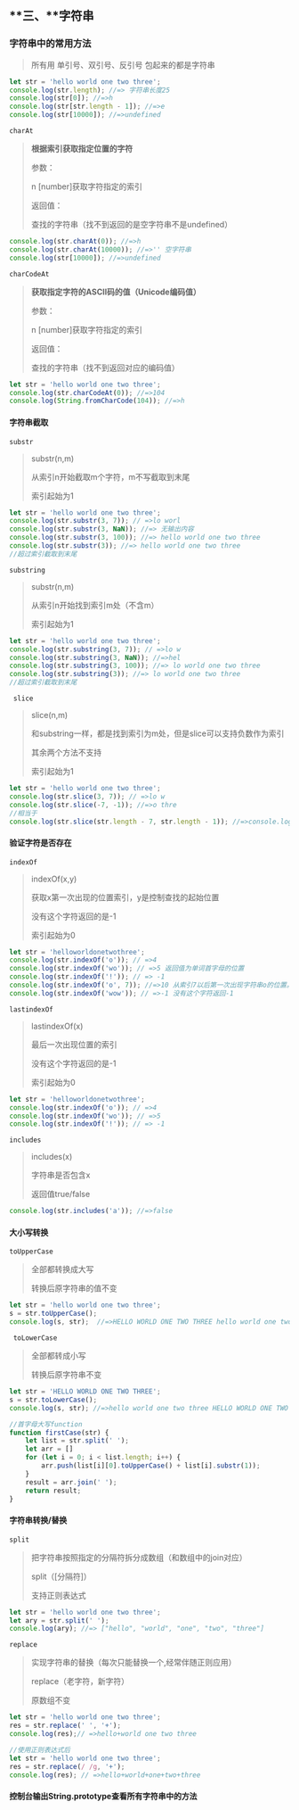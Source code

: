 ## **三、**字符串

### 字符串中的常用方法

>所有用 单引号、双引号、反引号 包起来的都是字符串

```javascript
let str = 'hello world one two three';
console.log(str.length); //=> 字符串长度25
console.log(str[0]); //=>h
console.log(str[str.length - 1]); //=>e
console.log(str[10000]); //=>undefined
```

`charAt`

>**根据索引获取指定位置的字符**
>
>参数：
>
>n [number]获取字符指定的索引
>
>返回值：
>
>查找的字符串（找不到返回的是空字符串不是undefined）

```javascript
console.log(str.charAt(0)); //=>h
console.log(str.charAt(10000)); //=>'' 空字符串
console.log(str[10000]); //=>undefined
```



`charCodeAt`

>**获取指定字符的ASCII码的值（Unicode编码值）**
>
>参数：
>
>n [number]获取字符指定的索引
>
>返回值：
>
>查找的字符串（找不到返回对应的编码值）

```javascript
let str = 'hello world one two three';
console.log(str.charCodeAt(0)); //=>104
console.log(String.fromCharCode(104)); //=>h
```
#### 字符串截取

`substr`

>substr(n,m)
>
>从索引n开始截取m个字符，m不写截取到末尾
>
>索引起始为1

```javascript
let str = 'hello world one two three';
console.log(str.substr(3, 7)); // =>lo worl
console.log(str.substr(3, NaN)); //=> 无输出内容
console.log(str.substr(3, 100)); //=> hello world one two three
console.log(str.substr(3)); //=> hello world one two three
//超过索引截取到末尾
```

`substring`

>substr(n,m)
>
>从索引n开始找到索引m处（不含m）
>
>索引起始为1

```javascript
let str = 'hello world one two three';
console.log(str.substring(3, 7)); // =>lo w
console.log(str.substring(3, NaN)); //=>hel
console.log(str.substring(3, 100)); //=> lo world one two three
console.log(str.substring(3)); //=> lo world one two three
//超过索引截取到末尾
```

` slice`

>slice(n,m)
>
>和substring一样，都是找到索引为m处，但是slice可以支持负数作为索引
>
>其余两个方法不支持
>
>索引起始为1

```javascript
let str = 'hello world one two three';
console.log(str.slice(3, 7)); // =>lo w
console.log(str.slice(-7, -1)); //=>o thre
//相当于
console.log(str.slice(str.length - 7, str.length - 1)); //=>console.log(str.slice(18, 24));
```

#### 验证字符是否存在

`indexOf`

>indexOf(x,y)
>
>获取x第一次出现的位置索引，y是控制查找的起始位置
>
>没有这个字符返回的是-1
>
>索引起始为0

```javascript
let str = 'helloworldonetwothree';
console.log(str.indexOf('o')); // =>4
console.log(str.indexOf('wo')); // =>5 返回值为单词首字母的位置
console.log(str.indexOf('!')); // => -1
console.log(str.indexOf('o', 7)); //=>10 从索引7以后第一次出现字符串o的位置。
console.log(str.indexOf('wow')); // =>-1 没有这个字符返回-1
```



`lastindexOf`

>lastindexOf(x)
>
>最后一次出现位置的索引
>
>没有这个字符返回的是-1
>
>索引起始为0

```javascript
let str = 'helloworldonetwothree';
console.log(str.indexOf('o')); // =>4
console.log(str.indexOf('wo')); // =>5
console.log(str.indexOf('!')); // => -1
```

`includes`

>includes(x)
>
>字符串是否包含x
>
>返回值true/false

```javascript
console.log(str.includes('a')); //=>false
```

#### 大小写转换

`toUpperCase`

>全部都转换成大写
>
>转换后原字符串的值不变

```javascript
let str = 'hello world one two three';
s = str.toUpperCase();
console.log(s, str);  //=>HELLO WORLD ONE TWO THREE hello world one two three
```

` toLowerCase`

>全部都转成小写
>
>转换后原字符串不变

```javascript
let str = 'HELLO WORLD ONE TWO THREE';
s = str.toLowerCase();
console.log(s, str); //=>hello world one two three HELLO WORLD ONE TWO THREE
```

```javascript
//首字母大写function
function firstCase(str) {
    let list = str.split(' ');
    let arr = []
    for (let i = 0; i < list.length; i++) {
        arr.push(list[i][0].toUpperCase() + list[i].substr(1));
    }
    result = arr.join(' ');
    return result;
}
```

#### 字符串转换/替换

  `split`

>把字符串按照指定的分隔符拆分成数组（和数组中的join对应）
>
>split（[分隔符]）
>
>支持正则表达式

```javascript
let str = 'hello world one two three';
let ary = str.split(' ');
console.log(ary); //=> ["hello", "world", "one", "two", "three"]
```

`replace`

>实现字符串的替换（每次只能替换一个,经常伴随正则应用）
>
>replace（老字符，新字符）
>
>原数组不变

```javascript
let str = 'hello world one two three';
res = str.replace(' ', '+');
console.log(res);// =>hello+world one two three
```

```JavaScript
//使用正则表达式后
let str = 'hello world one two three';
res = str.replace(/ /g, '+');
console.log(res); // =>hello+world+one+two+three
```


#### 控制台输出String.prototype查看所有字符串中的方法